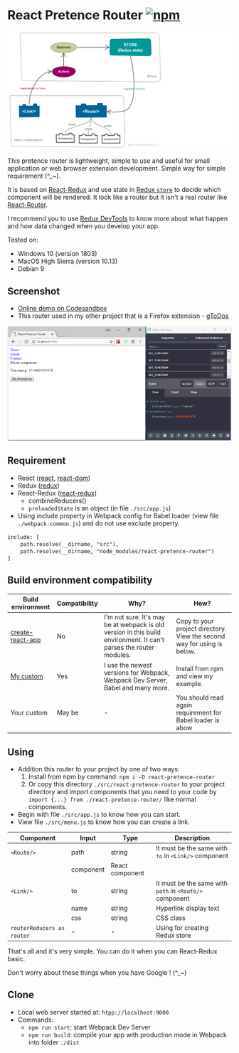 # React Pretence Router [![npm](https://img.shields.io/badge/npm-1.0.2-blue.svg)](https://www.npmjs.com/package/react-pretence-router)
![Structure](./assets/structure.png)

This pretence router is lightweight, simple to use and useful for small application or web browser extension development. Simple way for simple requirement (^_~).

It is based on [React-Redux](https://redux.js.org/basics/usagewithreact) and use state in [Redux `store`](https://redux.js.org/basics/store) to decide which component will be rendered. It look like a router but it isn't a real router like [React-Router](https://github.com/ReactTraining/react-router).

I recommend you to use [Redux DevTools](https://github.com/zalmoxisus/redux-devtools-extension) to know more about what happen and how data changed when you develop your app.

Tested on:
* Windows 10 (version 1803)
* MacOS High Sierra (version 10.13)
* Debian 9

## Screenshot
* [Online demo on Codesandbox](https://codesandbox.io/s/r53y0kyvzo)
* This router used in my other project that is a Firefox extension - [gToDos](https://addons.mozilla.org/sv-SE/firefox/addon/gtodos/)

![Screenshot](./assets/screenshot.png)

## Requirement
* React ([react](https://www.npmjs.com/package/react), [react-dom](https://www.npmjs.com/package/react-dom))
* Redux ([redux](https://www.npmjs.com/package/redux))
* React-Redux ([react-redux](https://www.npmjs.com/package/react-redux))
   * combineReducers()
   * `preloadedState` is an object (in file `./src/app.js`)
* Using include property in Webpack config for Babel loader (view file `./webpack.common.js`) and do not use exclude property.
````
include: [
    path.resolve(__dirname, "src"),
    path.resolve(__dirname, "node_modules/react-pretence-router")
]
````

## Build environment compatibility
|Build environment|Compatibility|Why?|How?|
|---|---|---|---|
|[create-react-app](https://www.npmjs.com/package/create-react-app)|No|I'm not sure. It's may be at webpack is old version in this build environment. It can't parses the router modules.|Copy to your project directory. View the second way for using is below. |
|[My custom](https://github.com/nguyenkhois/build-environments/tree/master/react-adv)|Yes|I use the newest versions for Webpack, Webpack Dev Server, Babel and many more.|Install from npm and view my example.|
|Your custom|May be|-|You should read again requirement for Babel loader is abow|


## Using
* Addition this router to your project by one of two ways:
   1. Install from npm by command: `npm i -D react-pretence-router`
   2. Or copy this directory `./src/react-pretence-router` to your project directory and import components that you need to your code by `import {...} from ./react-pretence-router/` like normal components.
* Begin with file `./src/app.js` to know how you can start.
* View file `./src/menu.js` to know how you can create a link.

|Component|Input|Type|Description
|---|---|---|---|
|`<Route/>`|path|string|It must be the same with `to` in `<Link/>` component|
||component|React component||
|`<Link/>`|to|string|It must be the same with `path` in `<Route/>` component|
||name|string|Hyperlink display text|
||css|string|CSS class|
|`routerReducers as router`|-|-|Using for creating Redux store|

That's all and it's very simple. You can do it when you can React-Redux basic.

Don't worry about these things when you have Google ! (^_~)

## Clone
* Local web server started at: `htpp://localhost:9000`
* Commands:
    * `npm run start`: start Webpack Dev Server
    * `npm run build`: compile your app with production mode in Webpack into folder `./dist`
